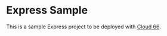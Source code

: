 # Express Sample

This is a sample Express project to be deployed with [Cloud 66](https://cloud66.com).
